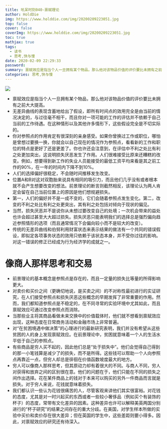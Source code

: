```yaml
---
title: 吼呆时刻040-禀赋理论
author: HoldDie
img: https://www.holddie.com/img/20200209223051.jpg
top: false
cover: false
coverImg: https://www.holddie.com/img/20200209223051.jpg
toc: true
mathjax: true
tags:
  - 读书
  - 思考,快与慢
date: 2020-02-09 22:29:33
password:
summary: 禀赋效应是指当个人一旦拥有某个物品，那么他对该物品价值的评价要比未拥有之前大大提高。
categories:	思考,快与慢
---
```




![](https://www.holddie.com/img/20200209222205.png)



- 禀赋效应是指当个人一旦拥有某个物品，那么他对该物品价值的评价要比未拥有之前大大提高。
- 无差异曲线的表现含蓄地给出了假设，即所有时间点的效用完全是由当前的情况决定的，与过往毫不相干，而且你对一项可能的工作的评估并不依赖于自己当前的工作待遇。在这种情形以及其他许多情形下，这些假设完全是不切实际的。
- 你对参照点的作用肯定有很深刻的亲身感受。如果你曾换过工作或职位，哪怕是曾想过要换一换，你就会以自己现在的情况作为参照点，看看新的工作和职位的特点是更好了还是更差了。你也许还会注意到，在评估中不利之处比有利之处更加突出，这说明损失厌恶发生了作用。人们很难接受比原来还糟糕的改变。例如，想要得到新工作的失业人员能接受的最低工资平均来看是其之前工作的90%，在一年的时间内下降不到10%。
- 人们的选择偏好很稳定，不会随时间推移发生改变。
- 位置A和B对这对双胞胎来说具有相同的吸引力，而且他们几乎没有或者根本就不会产生想要改变的想法。前景理论的断言则截然相反，该理论认为两人肯定会留在自己当前位置上的原因是他们想规避损失。
- 第一，人们的偏好并不是一成不变的，它们会随着参照点发生变化。第二，改变的不利之处比有利之处更突出，其有利之处包括对倾向于现状的偏见。
- 当然，损失厌恶并不是说你从未想过要改变自己的处境；一次机会带来的益处也许会超过甚至大大超过损失。损失厌恶只能表明我们的选择总是强烈偏向趋近参照情形的选项（而且通常情况下会偏向较小而不是较大的改变）。
- 传统的无差异曲线和伯努利用财富状态来表示结果的做法有一个共同的错误假设，即拟定各项事务状态的效用只依赖于该状态本身，并不受你过往的影响。对这一错误的修正已经成为行为经济学的成就之一。



# 像商人那样思考和交易

- 前景理论的基本概念是参照点是存在的，而且一定量的损失比等量的所得影响更大。
- 对卖价和买价之间（更确切地说，是买卖之间）的不对称性最初进行的实证研究，在人们接受参照点和损失厌恶这些概念的早期发挥了非常重要的作用。然而，我们都知道参照点是不稳定的，在不同寻常的实验环境中尤其如此，而且禀赋效应可通过改变参照点而消除。
- 当那些业主将其商品看做未来交换中的价值载体时，他们就不想看到禀赋效应出现，这种态度在日常商务活动和金融市场上非常普遍。
- 对“在贫困境遇中做决策”的心理进行的最新研究表明，我们并没有希望从这些贫困的人的身上发现禀赋效应。在前景理论中，贫困就意味着一个人的生活水平低于自己的参照点。
- 有些商品是穷人买不起的，因此他们总是“处于损失中”。他们会觉得自己得到的那一小笔钱算是减少了的损失，而不是所得。这些钱可以帮助一个人向参照点再靠近一点，但穷人却总是徘徊在价值函数坡度最大的地方。
- 穷人可以像商人那样思考，但其原动力却有着很大的不同。与商人不同，穷人对获得和放弃之间的区别很在意。他们的问题在于，他们只能在不同的损失之间作出选择。花在某件商品上的钱对于本来可以购买的另外一件商品而言就是损失。对于穷人来说，花钱就意味着损失。
- 我们都认识一些认为花钱很痛苦的人，尽管客观来讲他们其实很富裕。对花钱的态度，尤其是对一时兴起买的东西或者一些较小奢侈品（例如买个有装饰的杯子）的态度，常带有文化差异的因素。这种差异也许可以解释美英两国分别进行的“杯子研究”的结果之间存在的重大分歧。在美国，对学生样本所做的实验中买价和卖价存在很大差异；但在英国的学生中，这些差距则要小得多。因此，对禀赋效应的研究还有待深入。